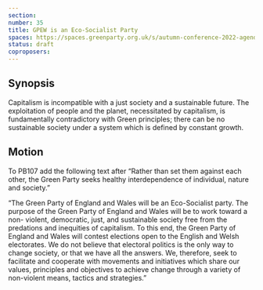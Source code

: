 ```yaml
---
section:
number: 35
title: GPEW is an Eco-Socialist Party
spaces: https://spaces.greenparty.org.uk/s/autumn-conference-2022-agenda-forum/?contentId=98641
status: draft
coproposers:
---
```

## Synopsis
Capitalism is incompatible with a just society and a sustainable future. The exploitation of people and the planet, necessitated by capitalism, is fundamentally contradictory with Green principles; there can be no sustainable society under a system which is defined by constant growth.

## Motion
To PB107 add the following text after “Rather than set them against each other, the Green Party seeks healthy interdependence of individual, nature and society.”

“The Green Party of England and Wales will be an Eco-Socialist party. The purpose of the Green Party of England and Wales will be to work toward a non- violent, democratic, just, and sustainable society free from the predations and inequities of capitalism. To this end, the Green Party of England and Wales will contest elections open to the English and Welsh electorates. We do not believe that electoral politics is the only way to change society, or that we have all the answers. We, therefore, seek to facilitate and cooperate with movements and initiatives which share our values, principles and objectives to achieve change through a variety of non-violent means, tactics and strategies.”
